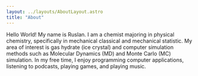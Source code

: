```yaml
---
layout: ../layouts/AboutLayout.astro
title: "About"
---
```


Hello World! My name is Ruslan. I am a chemist majoring in physical
chemistry, specifically in mechanical classical and mechanical
statistic. My area of interest is gas hydrate (ice crystal) and computer
simulation methods such as Molecular Dynamics (MD) and Monte Carlo (MC)
simulation. In my free time, I enjoy programming computer applications,
listening to podcasts, playing games, and playing music.

